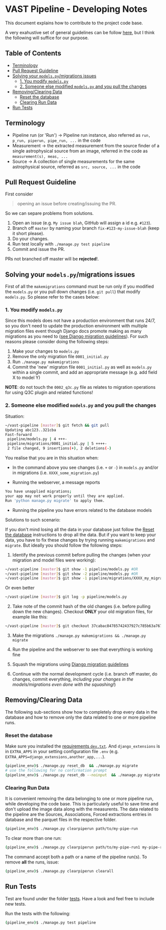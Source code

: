 # VAST Pipeline - Developing Notes

This document explains how to contribute to the project code base.

A very exahustive set of general guidelines can be follow [here](https://github.com/apache/incubator-superset/blob/master/CONTRIBUTING.md), but I think the following will suffice for our purpose.

## Table of Contents

- [Terminology](#terminology)
- [Pull Request Guideline](#pull-request-guideline)
- [Solving your `models.py`/migrations issues](#solving-your-modelspymigrations-issues)
	- [1. You modify `models.py`](#1-you-modify-modelspy)
	- [2. Someone else modified `models.py` and you pull the changes](#2-someone-else-modified-modelspy-and-you-pull-the-changes)
- [Removing/Clearing Data](#removingclearing-data)
  - [Reset the database](#reset-the-database)
  - [Clearing Run Data](#clearing-run-data)
- [Run Tests](#run-tests)

## Terminology

* Pipeline run (or 'Run') -> Pipeline run instance, also referred as `run, p_run, piperun, pipe_run, ...` in the code
* Measurement -> the extracted measurement from the source finder of a single astrophysical source from an image, referred in the code as `measurement(s), meas, ...`
* Source -> A collection of single measurements for the same astrophysical source, referred as `src, source, ...` in the code

## Pull Request Guideline
First consider
>opening an issue before creating/issuing the PR.

So we can separe problems from solutions.

1. Open an issue (e.g. `My issue blah`, GitHub will assign a id e.g. `#123`).
2. Branch off `master` by naming your branch `fix-#123-my-issue-blah` (keep it short please).
3. Do your changes.
4. Run test locally with `./manage.py test pipeline`
5. Commit and issue the PR.

PRs not branched off master will be __rejected__!.

## Solving your `models.py`/migrations issues

First of all the `makemigrations` command must be run only if you modified the `models.py` or you pull down changes (i.e. `git pull`) that modify `models.py`. So please refer to the cases below:

### 1. You modify `models.py`

Since this models does not have a production environment that runs 24/7, so you don't need to update the production environment with multiple migration files event though Django docs promote making as many migrations as you need to ([see Django migration guidelines](https://docs.djangoproject.com/en/3.0/topics/migrations/#squashing-migrations)). For such reasons please consider doing the following steps:
1. Make your changes to `models.py`
2. Remove the only migration file `0001_initial.py`
3. Run `./manage.py makemigrations`
4. Commit the 'new' migraton file `0001_initial.py` as well as `models.py` within a single commit, and add an appropriate message (e.g. add field X to model Y)

__NOTE__: do not touch the `0002_q3c.py` file as relates to migration operations for using Q3C plugin and related functions!

### 2. Someone else modified `models.py` and you pull the changes

Situation:

```bash
~/vast-pipeline [master]$ git fetch && git pull
Updating abc123..321cba
Fast-forward
 pipeline/models.py | 4 +++-
 pipeline/migrations/0001_initial.py | 5 ++++-
 2 file changed, 9 insertions(+), 2 deletions(-)
```

You realise that you are in this situation when:

- In the command above you see changes (i.e. `+` or `-`) in `models.py` and/or in migrations (i.e. `XXXX_some_migration.py`)

- Running the webserver, a message reports
```bash
You have unapplied migrations;
your app may not work properly until they are applied.
Run 'python manage.py migrate' to apply them.
```

- Running the pipeline you have errors related to the database models

Solutions to such scenario:

If you don't mind losing all the data in your database just follow the [Reset the database](#reset-the-database) instructions to drop all the data. But if you want to keep your data, you have to fix these changes by trying running `makemigrations` and `migrate`. But ideally you should follow the following steps:

1. Identify the previous commit before pulling the changes (when your migration and model files were working):

```bash
~/vast-pipeline [master]$ git show -1 pipeline/models.py #OR
~/vast-pipeline [master]$ git show -2 pipeline/models.py #OR
~/vast-pipeline [master]$ git show -1 pipeline/migrations/XXXX_my_migration.py
```

Or even better

```bash
~/vast-pipeline [master]$ git log -p pipeline/models.py
```

2. Take note of the commit hash of the old changes (i.e. before pulling down the new changes). Checkout __ONLY__ your old migration files, for example like this:

```bash
~/vast-pipeline [master]$ git checkout 37cabac84785742437927c785b63a767aa8ac5ff pipeline/migrations/0001_initial.py
```

3. Make the migrations `./manage.py makemigrations && ./manage.py migrate`

4. Run the pipeline and the webserver to see that everything is working fine

5. Squash the migrations using [Django migration guidelines](https://docs.djangoproject.com/en/3.0/topics/migrations/#squashing-migrations)

6. Continue with the normal development cycle (i.e. branch off master, do changes, commit everything, _including your changes in the models/migrations even done with the squashing!_)

## Removing/Clearing Data

The following sub-sections show how to completely drop every data in the database and how to remove only the data related to one or more pipeline runs.

### Reset the database

Make sure you installed the [requirements `dev.txt`](./requirements/dev.txt). And `django_extensions` is in `EXTRA_APPS` in your setting configuration file `.env` (e.g. `EXTRA_APPS=django_extensions,another_app,...`).

```bash
(pipeline_env)$ ./manage.py reset_db  && ./manage.py migrate
# use the following for no confirmation prompt
(pipeline_env)$ ./manage.py reset_db --noinput  && ./manage.py migrate
```

### Clearing Run Data

It is convenient removing the data belonging to one or more pipeline run, while developing the code base. This is particularly useful to save time and don't upload the image data along with the measurents. The data related to the pipeline are the Sources, Associations, Forced extractions entries in database and the parquet files in the respective folder.

```bash
(pipeline_env)$ ./manage.py clearpiperun path/to/my-pipe-run
```

To clear more than one run:

```bash
(pipeline_env)$ ./manage.py clearpiperun path/to/my-pipe-run1 my-pipe-run2 path/to/my-pipe-run3
```

The command accept both a path or a name of the pipeline run(s). To remove __all__ the runs, issue:

```bash
(pipeline_env)$ ./manage.py clearpiperun clearall
```

## Run Tests

Test are found under the folder [tests](./pipeline/tests/). Have a look and feel free to include new tests.

Run the tests with the following:

```bash
(pipeline_env)$ ./manage.py test pipeline
```
